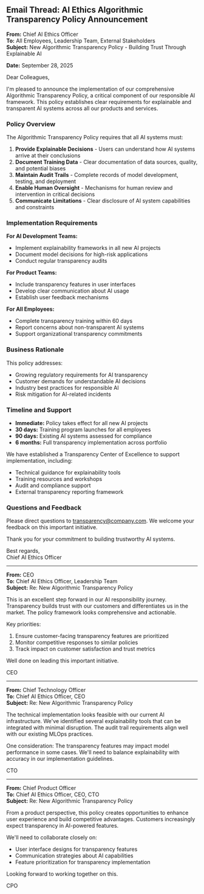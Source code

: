 ## Email Thread: AI Ethics Algorithmic Transparency Policy Announcement

**From:** Chief AI Ethics Officer  
**To:** All Employees, Leadership Team, External Stakeholders  
**Subject:** New Algorithmic Transparency Policy - Building Trust Through Explainable AI  

**Date:** September 28, 2025  

Dear Colleagues,

I'm pleased to announce the implementation of our comprehensive Algorithmic Transparency Policy, a critical component of our responsible AI framework. This policy establishes clear requirements for explainable and transparent AI systems across all our products and services.

### Policy Overview

The Algorithmic Transparency Policy requires that all AI systems must:

1. **Provide Explainable Decisions** - Users can understand how AI systems arrive at their conclusions
2. **Document Training Data** - Clear documentation of data sources, quality, and potential biases
3. **Maintain Audit Trails** - Complete records of model development, testing, and deployment
4. **Enable Human Oversight** - Mechanisms for human review and intervention in critical decisions
5. **Communicate Limitations** - Clear disclosure of AI system capabilities and constraints

### Implementation Requirements

**For AI Development Teams:**
- Implement explainability frameworks in all new AI projects
- Document model decisions for high-risk applications
- Conduct regular transparency audits

**For Product Teams:**
- Include transparency features in user interfaces
- Develop clear communication about AI usage
- Establish user feedback mechanisms

**For All Employees:**
- Complete transparency training within 60 days
- Report concerns about non-transparent AI systems
- Support organizational transparency commitments

### Business Rationale

This policy addresses:
- Growing regulatory requirements for AI transparency
- Customer demands for understandable AI decisions
- Industry best practices for responsible AI
- Risk mitigation for AI-related incidents

### Timeline and Support

- **Immediate:** Policy takes effect for all new AI projects
- **30 days:** Training program launches for all employees
- **90 days:** Existing AI systems assessed for compliance
- **6 months:** Full transparency implementation across portfolio

We have established a Transparency Center of Excellence to support implementation, including:
- Technical guidance for explainability tools
- Training resources and workshops
- Audit and compliance support
- External transparency reporting framework

### Questions and Feedback

Please direct questions to transparency@company.com. We welcome your feedback on this important initiative.

Thank you for your commitment to building trustworthy AI systems.

Best regards,  
Chief AI Ethics Officer

---

**From:** CEO  
**To:** Chief AI Ethics Officer, Leadership Team  
**Subject:** Re: New Algorithmic Transparency Policy  

This is an excellent step forward in our AI responsibility journey. Transparency builds trust with our customers and differentiates us in the market. The policy framework looks comprehensive and actionable.

Key priorities:
1. Ensure customer-facing transparency features are prioritized
2. Monitor competitive responses to similar policies
3. Track impact on customer satisfaction and trust metrics

Well done on leading this important initiative.

CEO

---

**From:** Chief Technology Officer  
**To:** Chief AI Ethics Officer, CEO  
**Subject:** Re: New Algorithmic Transparency Policy  

The technical implementation looks feasible with our current AI infrastructure. We've identified several explainability tools that can be integrated with minimal disruption. The audit trail requirements align well with our existing MLOps practices.

One consideration: The transparency features may impact model performance in some cases. We'll need to balance explainability with accuracy in our implementation guidelines.

CTO

---

**From:** Chief Product Officer  
**To:** Chief AI Ethics Officer, CEO, CTO  
**Subject:** Re: New Algorithmic Transparency Policy  

From a product perspective, this policy creates opportunities to enhance user experience and build competitive advantages. Customers increasingly expect transparency in AI-powered features.

We'll need to collaborate closely on:
- User interface designs for transparency features
- Communication strategies about AI capabilities
- Feature prioritization for transparency implementation

Looking forward to working together on this.

CPO